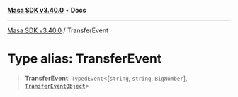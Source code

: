 [**Masa SDK v3.40.0**](../README.md) • **Docs**

***

[Masa SDK v3.40.0](../globals.md) / TransferEvent

# Type alias: TransferEvent

> **TransferEvent**: `TypedEvent`\<[`string`, `string`, `BigNumber`], [`TransferEventObject`](../interfaces/TransferEventObject.md)\>
